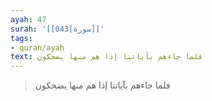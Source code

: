```yaml
---
ayah: 47
surah: '[[043|سورة]]'
tags:
- quran/ayah
text: فلما جاءهم بآياتنا إذا هم منها يضحكون
---
```

> فلما جاءهم بآياتنا إذا هم منها يضحكون
